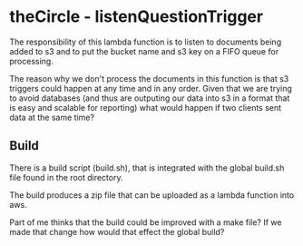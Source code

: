 # theCircle - listenQuestionTrigger

The responsibility of this lambda function is to listen to documents being added to s3 and to put the bucket name and s3 key on a FIFO queue for processing.

The reason why we don't process the documents in this function is that s3 triggers could happen at any time and in any order.  Given that we are trying to avoid databases (and thus are outputing our data into s3 in a format that is easy and scalable for reporting) what would happen if two clients sent data at the same time?

## Build

There is a build script (build.sh), that is integrated with the global build.sh file found in the root directory.

The build produces a zip file that can be uploaded as a lambda function into aws.

Part of me thinks that the build could be improved with a make file?  If we made that change how would that effect the global build?
